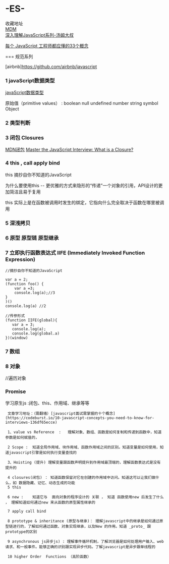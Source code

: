 # -ES-

收藏地址  
[MDM](https://github.com/jobbole/awesome-javascript-cn)  
[深入理解JavaScript系列-汤姆大叔](http://www.cnblogs.com/TomXu/archive/2011/12/15/2288411.html)  

[每个 JavaScript 工程师都应懂的33个概念](https://github.com/stephentian/33-js-concepts)  


=== 规范系列   

[airbnb]https://github.com/airbnb/javascript


### 1 javaScript数据类型

[javaScript数据类型](https://developer.mozilla.org/zh-CN/docs/Web/JavaScript/Data_structures)  

原始值（primitive values） :  boolean null undefined number string symbol
Object


### 2 类型判断
     

### 3 闭包 Closures
[MDN闭包](https://developer.mozilla.org/zh-CN/docs/Web/JavaScript/Closures)
[Master the JavaScript Interview: What is a Closure?](https://medium.com/javascript-scene/master-the-javascript-interview-what-is-a-closure-b2f0d2152b36)

### 4 this , call apply bind 
this 
 摘抄自你不知道的JavaScript  

 为什么要使用this -- 更优雅的方式来隐形的“传递”一个对象的引用，API设计的更加简洁且易于复用  
  

 this 实际上是在函数被调用时发生的绑定，它指向什么完全取决于函数在哪里被调用


### 5 深浅拷贝


### 6 原型 原型链 原型继承


###  7 立即执行函数表达式 IIFE (Immediately Invoked Function Expression)

```
//摘抄自你不知道的JavaScript

var a = 2;
(function foo() {
    var a =3;
    console.log(a);//3
}
)()
console.log(a) //2

//传参形式
(function IIFE(global){
   var a = 3;
   console.log(a);
   console.log(global.a)
})(window)
```


### 7 数组


### 8 对象
//遍历对象


### Promise





























学习原生js :闭包、this、作用域、继承等等

     文章学习地址：（需翻墙）[javascript面试需掌握的十个概念](https://codeburst.io/10-javascript-concepts-you-need-to-know-for-interviews-136df65ecce)

     1、value vs Reference  :   理解对象、数组、函数是如何复制和传递到函数中，知道参数是如何赋值的，

     2 Scope :  知道全局作用域、块作用域、函数作用域之间的区别。知道变量是如何使用，知道javascript引擎是如何执行变量查找的

     3、Hoisting (提升) 理解变量跟函数声明提升到作用域最顶端的，理解函数表达式是没有提升的

     4 closures(闭包) ： 知道函数保留对它在创建的作用域中访问。知道这可以让我们做什么，如 数据隐藏、记忆、动态生成的功能
     5 this

     6 new :    知道它与  面向对象的程序设计的 关联 ， 知道 函数使用new 后发生了什么 ， 理解知道如何通过new 来从函数的原型属性继承的

     7 apply call bind

     8 prototype & inheritance (原型与继承)： 理解javascript中的继承是如何通过原型链进行的，了解如何通过函数、对象实现继承，以及New 的作用。知道 _proto_ 跟 prototype的区别

     9 asynchronous js异步js) : 理解事件循环机制，了解浏览器是如何处理用户输入、web 请求、和一般事件。能够正确的识别跟实现异步代码。了解javascript是异步跟单线程的

     10 higher Order  Functions （高阶函数）

